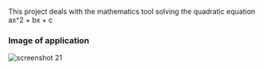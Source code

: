 This project deals with the mathematics tool solving the quadratic equation ax^2 + bx + c

### Image of application

![screenshot 21](https://cloud.githubusercontent.com/assets/13691876/19919581/a8409edc-a0f9-11e6-9e47-2d54f8e93180.png)
